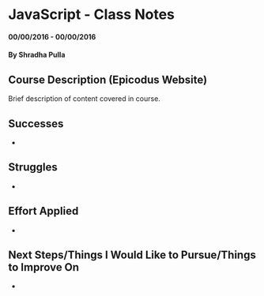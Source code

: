 # JavaScript - Class Notes

#### 00/00/2016 - 00/00/2016

#### By Shradha Pulla

## Course Description (Epicodus Website)

Brief description of content covered in course.

## Successes
*

## Struggles
*

## Effort Applied
*

## Next Steps/Things I Would Like to Pursue/Things to Improve On
*
